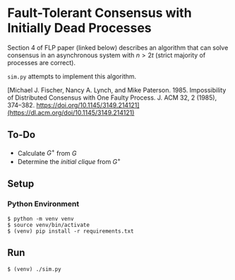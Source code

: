# Fault-Tolerant Consensus with Initially Dead Processes

Section 4 of FLP paper (linked below) describes an algorithm that can solve consensus in an asynchronous system with $n>2t$ (strict majority of processes are correct).

`sim.py` attempts to implement this algorithm.

[Michael J. Fischer, Nancy A. Lynch, and Mike Paterson. 1985. Impossibility of
Distributed Consensus with One Faulty Process. J. ACM 32, 2 (1985), 374–382.
https://doi.org/10.1145/3149.214121](https://dl.acm.org/doi/10.1145/3149.214121)

## To-Do
* Calculate $G^{+}$ from $G$
* Determine the *initial clique* from $G^{+}$

## Setup
### Python Environment
```
$ python -m venv venv
$ source venv/bin/activate
$ (venv) pip install -r requirements.txt
```

## Run
```
$ (venv) ./sim.py
```
